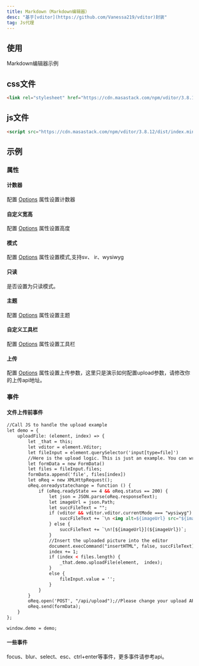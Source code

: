 ```yaml
---
title: Markdown（Markdown编辑器）
desc: "基于[vditor](https://github.com/Vanessa219/vditor)封装"
tag: Js代理
---
```


## 使用

Markdown编辑器示例

<masa-example file="Examples.components.markdowns.Usage"></masa-example>

## css文件

```html
<link rel="stylesheet" href="https://cdn.masastack.com/npm/vditor/3.8.12/dist/index.css" />
```

## js文件

```html
<script src="https://cdn.masastack.com/npm/vditor/3.8.12/dist/index.min.js"></script>
```

## 示例

### 属性

#### 计数器

配置 [Options](https://ld246.com/article/1549638745630#options) 属性设置计数器

<masa-example file="Examples.components.markdowns.Counter"></masa-example>

#### 自定义宽高

配置 [Options](https://ld246.com/article/1549638745630#options) 属性设置高度

<masa-example file="Examples.components.markdowns.HeightAndWidth"></masa-example>

#### 模式

配置 [Options](https://ld246.com/article/1549638745630#options) 属性设置模式,支持sv、 ir、wysiwyg

<masa-example file="Examples.components.markdowns.Mode"></masa-example>

#### 只读

是否设置为只读模式。

<masa-example file="Examples.components.markdowns.Readonly"></masa-example>

#### 主题

配置 [Options](https://ld246.com/article/1549638745630#options) 属性设置主题

<masa-example file="Examples.components.markdowns.Theme"></masa-example>

#### 自定义工具栏

配置 [Options](https://ld246.com/article/1549638745630#options) 属性设置工具栏

<masa-example file="Examples.components.markdowns.Toolbar"></masa-example>

#### 上传

配置 [Options](https://ld246.com/article/1549638745630#options-upload) 属性设置上传参数，这里只是演示如何配置upload参数，请修改你的上传api地址。

<masa-example file="Examples.components.markdowns.Upload"></masa-example>

### 事件

#### 文件上传前事件

```html
//Call JS to handle the upload example
let demo = {
    uploadFile: (element, index) => {
        let _that = this;
        let vditor = element.Vditor;
        let fileInput = element.querySelector('input[type=file]')
        //Here is the upload logic. This is just an example. You can write your own processing logic
        let formData = new FormData()
        let files = fileInput.files;
        formData.append('file', files[index])
        let oReq = new XMLHttpRequest();
        oReq.onreadystatechange = function () {
            if (oReq.readyState == 4 && oReq.status == 200) {
                let json = JSON.parse(oReq.responseText);
                let imageUrl = json.Path;
                let succFileText = "";
                if (vditor && vditor.vditor.currentMode === "wysiwyg") {
                    succFileText += `\n <img alt=${imageUrl} src="${imageUrl}">`; 
                } else {
                    succFileText += `\n![${imageUrl}](${imageUrl})`;
                }
                //Insert the uploaded picture into the editor
                document.execCommand("insertHTML", false, succFileText);
                index += 1;
                if (index < files.length) {
                    _that.demo.uploadFile(element,  index);
                }
                else {
                    fileInput.value = '';
                }
            }
        }
        oReq.open('POST', "/api/upload");//Please change your upload API address
        oReq.send(formData);
    }
};

window.demo = demo;
```

<masa-example file="Examples.components.markdowns.BeforeAllUpload"></masa-example>

#### 一些事件

focus、blur、select、esc、ctrl+enter等事件，更多事件请参考api。

<masa-example file="Examples.components.markdowns.SomeEvents"></masa-example>